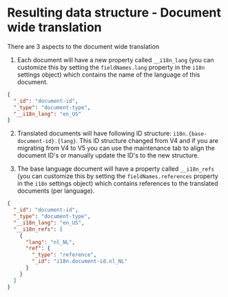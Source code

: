# Resulting data structure - Document wide translation
There are 3 aspects to the document wide translation
1. Each document will have a new property called `__i18n_lang` (you can customize this by setting the `fieldNames.lang` property in the `i18n` settings object) which contains the name of the language of this document.
```json
{
  "_id": "document-id",
  "_type": "document-type",
  "__i18n_lang": "en_US"
}
```

2. Translated documents will have following ID structure: `i18n.{base-document-id}.{lang}`. This ID structure changed from V4 and if you are migrating from V4 to V5 you can use the maintenance tab to align the document ID's or manually update the ID's to the new structure.

3. The base language document will have a property called `__i18n_refs` (you can customize this by setting the `fieldNames.references` property in the `i18n` settings object) which contains references to the translated documents (per language).
```json
{
  "_id": "document-id",
  "_type": "document-type",
  "__i18n_lang": "en_US",
  "__i18n_refs": [
    {
      "lang": "nl_NL",
      "ref": {
        "_type": "reference",
        "_id": "i18n.document-id.nl_NL"
      }
    }
  ]
}
```